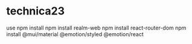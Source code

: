 # technica23

use npm install
npm install realm-web
npm install react-router-dom
npm install @mui/material @emotion/styled @emotion/react